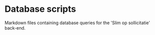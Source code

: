 # Database scripts

Markdown files containing database queries for the 'Slim op sollicitatie' back-end.
